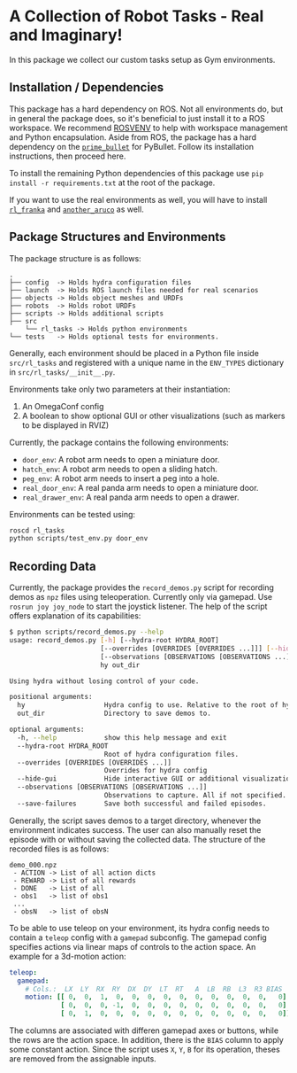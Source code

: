 # A Collection of Robot Tasks - Real and Imaginary!

In this package we collect our custom tasks setup as Gym environments.

## Installation / Dependencies

This package has a hard dependency on ROS. Not all environments do, but in general the package does, so it's beneficial to just install it to a ROS workspace. We recommend [ROSVENV](https://github.com/ARoefer/rosvenv) to help with workspace management and Python encapsulation.
Aside from ROS, the package has a hard dependency on the [`prime_bullet`](https://github.com/ARoefer/prime_bullet) for PyBullet. Follow its installation instructions, then proceed here.

To install the remaining Python dependencies of this package use `pip install -r requirements.txt` at the root of the package.

If you want to use the real environments as well, you will have to install [`rl_franka`](https://rlgit.informatik.uni-freiburg.de/fmm/rl_franka) and [`another_aruco`](https://rlgit.informatik.uni-freiburg.de/aroefer/another_aruco) as well.

## Package Structures and Environments

The package structure is as follows:

```
.
├── config  -> Holds hydra configuration files
├── launch  -> Holds ROS launch files needed for real scenarios
├── objects -> Holds object meshes and URDFs
├── robots  -> Holds robot URDFs
├── scripts -> Holds additional scripts
├── src     
    └── rl_tasks -> Holds python environments
└── tests   -> Holds optional tests for environments.
```

Generally, each environment should be placed in a Python file inside `src/rl_tasks` and registered with a unique name in the `ENV_TYPES` dictionary in `src/rl_tasks/__init__.py`.

Environments take only two parameters at their instantiation:

 1. An OmegaConf config
 2. A boolean to show optional GUI or other visualizations (such as markers to be displayed in RVIZ)

Currently, the package contains the following environments:

- `door_env`: A robot arm needs to open a miniature door.
- `hatch_env`: A robot arm needs to open a sliding hatch.
- `peg_env`: A robot arm needs to insert a peg into a hole.
- `real_door_env`: A real panda arm needs to open a miniature door.
- `real_drawer_env`: A real panda arm needs to open a drawer.

Environments can be tested using:

```bash
roscd rl_tasks
python scripts/test_env.py door_env
```

## Recording Data

Currently, the package provides the `record_demos.py` script for recording demos as `npz` files using teleoperation. Currently only via gamepad. Use `rosrun joy joy_node` to start the joystick listener.
The help of the script offers explanation of its capabilities:

```bash
$ python scripts/record_demos.py --help
usage: record_demos.py [-h] [--hydra-root HYDRA_ROOT]
                       [--overrides [OVERRIDES [OVERRIDES ...]]] [--hide-gui]
                       [--observations [OBSERVATIONS [OBSERVATIONS ...]]] [--save-failures]
                       hy out_dir

Using hydra without losing control of your code.

positional arguments:
  hy                    Hydra config to use. Relative to the root of hydra configs.
  out_dir               Directory to save demos to.

optional arguments:
  -h, --help            show this help message and exit
  --hydra-root HYDRA_ROOT
                        Root of hydra configuration files.
  --overrides [OVERRIDES [OVERRIDES ...]]
                        Overrides for hydra config
  --hide-gui            Hide interactive GUI or additional visualizations
  --observations [OBSERVATIONS [OBSERVATIONS ...]]
                        Observations to capture. All if not specified.
  --save-failures       Save both successful and failed episodes.
```

Generally, the script saves demos to a target directory, whenever the environment indicates success. The user can also manually reset the episode with or without saving the collected data. The structure of the recorded files is as follows:

```
demo_000.npz
 - ACTION -> List of all action dicts
 - REWARD -> List of all rewards
 - DONE   -> List of all
 - obs1   -> list of obs1
 ...
 - obsN   -> list of obsN
```

To be able to use teleop on your environment, its hydra config needs to contain a `teleop` config with a `gamepad` subconfig.
The gamepad config specifies actions via linear maps of controls to the action space. An example for a 3d-motion action:

```yaml
teleop:
  gamepad:
    # Cols.:  LX  LY  RX  RY  DX  DY  LT  RT   A  LB  RB  L3  R3 BIAS
    motion: [[ 0,  0,  1,  0,  0,  0,  0,  0,  0,  0,  0,  0,  0,   0],
             [ 0,  0,  0, -1,  0,  0,  0,  0,  0,  0,  0,  0,  0,   0],
             [ 0,  1,  0,  0,  0,  0,  0,  0,  0,  0,  0,  0,  0,   0]]
```

The columns are associated with differen gamepad axes or buttons, while the rows are the action space. In addition, there is the `BIAS` column to apply some constant action. Since the script uses `X`, `Y`, `B` for its operation, theses are removed from the assignable inputs.
